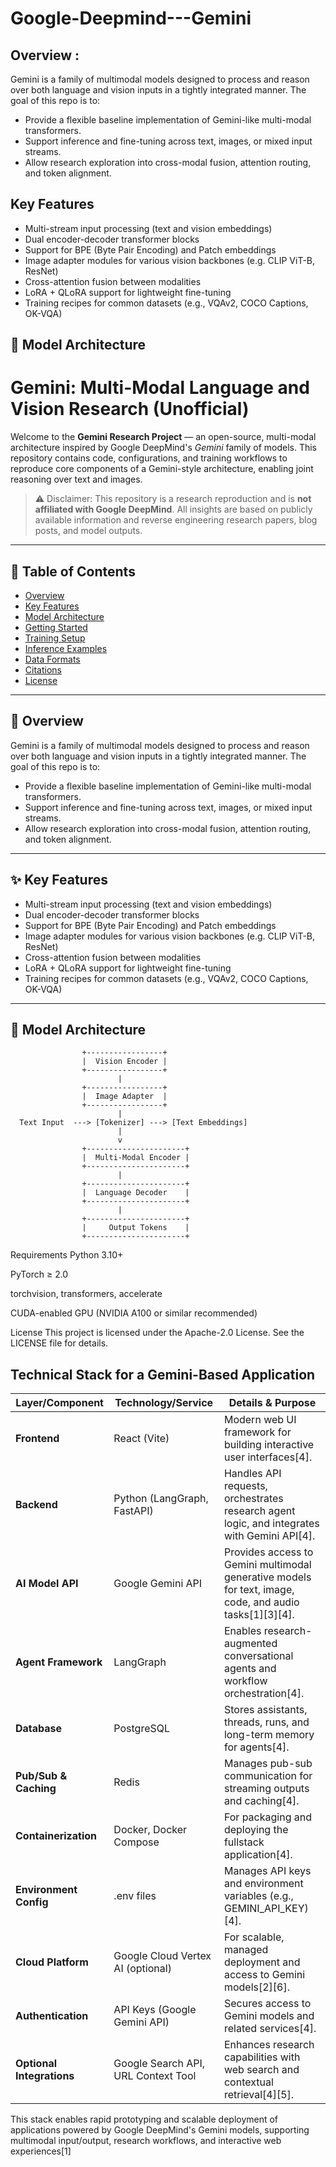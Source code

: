 # Google-Deepmind---Gemini
## Overview :

Gemini is a family of multimodal models designed to process and reason over both language and vision inputs in a tightly integrated manner. The goal of this repo is to:
- Provide a flexible baseline implementation of Gemini-like multi-modal transformers.
- Support inference and fine-tuning across text, images, or mixed input streams.
- Allow research exploration into cross-modal fusion, attention routing, and token alignment.

##  Key Features

- Multi-stream input processing (text and vision embeddings)
- Dual encoder-decoder transformer blocks
- Support for BPE (Byte Pair Encoding) and Patch embeddings
- Image adapter modules for various vision backbones (e.g. CLIP ViT-B, ResNet)
- Cross-attention fusion between modalities
- LoRA + QLoRA support for lightweight fine-tuning
- Training recipes for common datasets (e.g., VQAv2, COCO Captions, OK-VQA)

## 🧱 Model Architecture

# Gemini: Multi-Modal Language and Vision Research (Unofficial)

Welcome to the **Gemini Research Project** — an open-source, multi-modal architecture inspired by Google DeepMind's *Gemini* family of models. This repository contains code, configurations, and training workflows to reproduce core components of a Gemini-style architecture, enabling joint reasoning over text and images.

> ⚠️ Disclaimer: This repository is a research reproduction and is **not affiliated with Google DeepMind**. All insights are based on publicly available information and reverse engineering research papers, blog posts, and model outputs.

---

## 📌 Table of Contents

- [Overview](#overview)
- [Key Features](#key-features)
- [Model Architecture](#model-architecture)
- [Getting Started](#getting-started)
- [Training Setup](#training-setup)
- [Inference Examples](#inference-examples)
- [Data Formats](#data-formats)
- [Citations](#citations)
- [License](#license)

---

## 🧠 Overview

Gemini is a family of multimodal models designed to process and reason over both language and vision inputs in a tightly integrated manner. The goal of this repo is to:
- Provide a flexible baseline implementation of Gemini-like multi-modal transformers.
- Support inference and fine-tuning across text, images, or mixed input streams.
- Allow research exploration into cross-modal fusion, attention routing, and token alignment.

---

## ✨ Key Features

- Multi-stream input processing (text and vision embeddings)
- Dual encoder-decoder transformer blocks
- Support for BPE (Byte Pair Encoding) and Patch embeddings
- Image adapter modules for various vision backbones (e.g. CLIP ViT-B, ResNet)
- Cross-attention fusion between modalities
- LoRA + QLoRA support for lightweight fine-tuning
- Training recipes for common datasets (e.g., VQAv2, COCO Captions, OK-VQA)

---

## 🧱 Model Architecture


                    +-----------------+
                    |  Vision Encoder |
                    +-----------------+
                            |
                    +-----------------+
                    |  Image Adapter  |
                    +-----------------+
                            |
      Text Input  ---> [Tokenizer] ---> [Text Embeddings]
                            |
                            v
                    +----------------------+
                    |  Multi-Modal Encoder |
                    +----------------------+
                            |
                    +----------------------+
                    |  Language Decoder    |
                    +----------------------+
                            |
                    +----------------------+
                    |     Output Tokens    |
                    +----------------------+

Requirements
Python 3.10+

PyTorch ≥ 2.0

torchvision, transformers, accelerate

CUDA-enabled GPU (NVIDIA A100 or similar recommended)

License
This project is licensed under the Apache-2.0 License. See the LICENSE file for details.

## Technical Stack for a Gemini-Based Application

| Layer/Component        | Technology/Service                        | Details & Purpose                                                                                     |
|------------------------|-------------------------------------------|------------------------------------------------------------------------------------------------------|
| **Frontend**           | React (Vite)                              | Modern web UI framework for building interactive user interfaces[4].                                 |
| **Backend**            | Python (LangGraph, FastAPI)               | Handles API requests, orchestrates research agent logic, and integrates with Gemini API[4].          |
| **AI Model API**       | Google Gemini API                         | Provides access to Gemini multimodal generative models for text, image, code, and audio tasks[1][3][4]. |
| **Agent Framework**    | LangGraph                                 | Enables research-augmented conversational agents and workflow orchestration[4].                      |
| **Database**           | PostgreSQL                                | Stores assistants, threads, runs, and long-term memory for agents[4].                                |
| **Pub/Sub & Caching**  | Redis                                     | Manages pub-sub communication for streaming outputs and caching[4].                                  |
| **Containerization**   | Docker, Docker Compose                    | For packaging and deploying the fullstack application[4].                                            |
| **Environment Config** | .env files                                | Manages API keys and environment variables (e.g., GEMINI_API_KEY)[4].                                |
| **Cloud Platform**     | Google Cloud Vertex AI (optional)         | For scalable, managed deployment and access to Gemini models[2][6].                                  |
| **Authentication**     | API Keys (Google Gemini API)              | Secures access to Gemini models and related services[4].                                             |
| **Optional Integrations** | Google Search API, URL Context Tool    | Enhances research capabilities with web search and contextual retrieval[4][5].                       |

This stack enables rapid prototyping and scalable deployment of applications powered by Google DeepMind's Gemini models, supporting multimodal input/output, research workflows, and interactive web experiences[1] 
